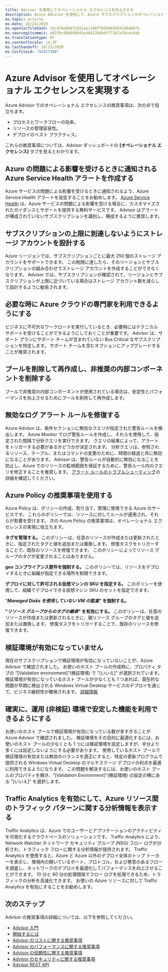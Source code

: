 ```yaml
---
title: Advisor を使用してオペレーショナル エクセレンスを向上させる
description: Azure Advisor を使用して、Azure サブスクリプションのオペレーショナル エクセレンスを最適化し、成熟させます。
ms.topic: article
ms.date: 10/24/2019
ms.openlocfilehash: 25c470a968f2d31ae1190f765046d593190d697b
ms.sourcegitcommit: a92fbc09b859941ed64128db6ff72b7a7bcec6ab
ms.translationtype: HT
ms.contentlocale: ja-JP
ms.lasthandoff: 10/15/2020
ms.locfileid: "92077390"
---
```

# <a name="achieve-operational-excellence-by-using-azure-advisor"></a>Azure Advisor を使用してオペレーショナル エクセレンスを実現する

Azure Advisor でのオペレーショナル エクセレンスの推奨事項は、次の点で役立ちます。 
- プロセスとワークフローの効率。
- リソースの管理容易性。
- デプロイのベスト プラクティス。 

これらの推奨事項については、Advisor ダッシュボードの **[オペレーショナル エクセレンス]** タブを見るとわかります。

## <a name="create-azure-service-health-alerts-to-be-notified-when-azure-problems-affect-you"></a>Azure の問題による影響を受けるときに通知される Azure Service Health アラートを作成する

Azure サービスの問題による影響を受けるときに通知されるよう、Azure Service Health アラートを設定することをお勧めします。 [Azure Service Health](https://azure.microsoft.com/features/service-health/) は、Azure サービスの問題による影響を受ける場合に、カスタマイズされたガイダンスとサポートを提供する無料サービスです。 Advisor はアラートが構成されていないサブスクリプションを識別し、構成するように推奨します。


## <a name="design-your-storage-accounts-to-prevent-reaching-the-maximum-subscription-limit"></a>サブスクリプションの上限に到達しないようにストレージ アカウントを設計する

Azure リージョンでは、サブスクリプションごとに最大 250 個のストレージ アカウントをサポートできます。 この制限に達したら、そのリージョンとサブスクリプションの組み合わせでストレージ アカウントを作成することができなくなります。 Advisor では、サブスクリプションが確認されて、リージョンとサブスクリプションが上限に近づいている場合はストレージ アカウント数を減らして設計するように勧告されます。

## <a name="ensure-you-have-access-to-azure-cloud-experts-when-you-need-it"></a>必要な時に Azure クラウドの専門家を利用できるようにする

ビジネスに不可欠なワークロードを実行しているとき、必要時にはテクニカル サポートを受けることができるようにしておくことが重要です。 Advisor は、サポート プランにサポート チームが含まれていない Bus Critical なサブスクリプションを特定します。 サポート チームを含むオプションにアップグレードすることが推奨されます。

## <a name="delete-and-re-create-your-pool-to-remove-a-deprecated-internal-component"></a>プールを削除して再作成し、非推奨の内部コンポーネントを削除する

プールで非推奨の内部コンポーネントが使用されている場合は、安定性とパフォーマンスを向上させるためにプールを削除して再作成します。

## <a name="repair-invalid-log-alert-rules"></a>無効なログ アラート ルールを修復する

Azure Advisor は、条件セクションに無効なクエリが指定された警告ルールを検出します。 Azure Monitor でログ警告ルールを作成し、それらを使用して、指定された間隔で分析クエリを実行できます。 クエリの結果によって、アラートをトリガーする必要があるかどうかが決定されます。 分析クエリは、参照されるリソース、テーブル、またはコマンドの変更のために、時間の経過と共に無効になることがあります。 Advisor は、警告ルールが自動的に無効になることを防止し、Azure でのリソースの監視範囲を保証するために、警告ルール内のクエリを修正することを推奨します。 [アラート ルールのトラブルシューティング](../azure-monitor/platform/alerts-troubleshoot-log.md)の詳細を確認してください。

## <a name="use-azure-policy-recommendations"></a>Azure Policy の推奨事項を使用する

Azure Policy は、ポリシーの作成、割り当て、管理に使用できる Azure のサービスです。 これらのポリシーでは、リソースに対してルールが適用され、それらが影響を受けます。 次の Azure Policy の推奨事項は、オペレーショナル エクセレンスの実現に役立ちます。 

**タグを管理する。** このポリシーは、任意のリソースが作成または更新されたときに、指定されたタグと値を追加または置換します。 修復タスクをトリガーすることで、既存のリソースを修復できます。 このポリシーによってリソース グループのタグが変更されることはありません。

**geo コンプライアンス要件を強制する。** このポリシーでは、リソースをデプロイするときに組織が指定できる場所を制限できます。 

**デプロイに対して許可される仮想マシンの SKU を指定する。** このポリシーを使用して、組織でデプロイできる仮想マシン SKU のセットを指定できます。

"***Managed Disks を使用していない VM の監査*" を強制する。**

**"*リソース グループからのタグの継承*" を有効にする。** このポリシーは、任意のリソースが作成または更新されるときに、親リソース グループのタグと値を追加または置換します。 修復タスクをトリガーすることで、既存のリソースを修復できます。

## <a name="no-validation-environment-enabled"></a>検証環境が有効になっていません
現在のサブスクリプションで検証環境が有効になっていないことが、Azure Advisor で確認されました。 お使いのホスト プールの作成時に、プロパティ タブの \"[Validation environment]\"\(検証環境\) で \"[いいえ]\" が選択されています。検証環境が有効になっているホスト プールが少なくとも 1 つあれば、潜在的な問題が早期に検出される Windows Virtual Desktop サービスのデプロイを通じて、ビジネス継続性が確保されます。 [詳細情報](../virtual-desktop/create-validation-host-pool.md)

## <a name="ensure-production-non-validation-environment-to-benefit-from-stable-functionality"></a>確実に、運用 (非検証) 環境で安定した機能を利用できるようにする
お使いのホスト プールで検証環境が有効になっている数が多すぎることが Azure Advisor で確認されました。 検証環境をその目的に最適化するには、お使いのホスト プールの少なくとも 1 つには検証環境を設定しますが、半分より多くには設定しないようにする必要があります。 使用しているホスト プールで検証環境の有効または無効のバランスを適正にすると、特定の更新プログラムで提供される Windows Virtual Desktop のマルチステージ デプロイの利点を最適に利用できるようになります。 この問題を解決するには、お使いのホスト プールのプロパティを開き、\"[Validation Environment]\"\(検証環境\) の設定の横にある \"[いいえ]\" を選択します。

## <a name="enable-traffic-analytics-to-view-insights-into-traffic-patterns-across-azure-resources"></a>Traffic Analytics を有効にして、Azure リソース間のトラフィック パターンに関する分析情報を表示する
Traffic Analytics は、Azure でのユーザーとアプリケーションのアクティビティを可視化するクラウドベースのソリューションです。 Traffic Analytics により、Network Watcher ネットワーク セキュリティ グループ (NSG) フロー ログが分析され、トラフィック フローに関する分析情報が提供されます。 Traffic Analytics を使用すると、Azure と Azure 以外のデプロイ全体のトップ トーカーを表示し、環境内の開いているポート、プロトコル、および悪意のあるフローを調査し、ネットワークのデプロイを最適化してパフォーマンスを向上させることができます。 10 分と 60 分の処理間隔でフロー ログを処理できるため、トラフィックの分析を高速化できます。 お使いの Azure リソースに対して Traffic Analytics を有効にすることをお勧めします。 


## <a name="next-steps"></a>次のステップ

Advisor の推奨事項の詳細については、以下を参照してください。
* [Advisor 入門](advisor-overview.md)
* [開始するには](advisor-get-started.md)
* [Advisor のコストに関する推奨事項](advisor-cost-recommendations.md)
* [Advisor のパフォーマンスに関する推奨事項](advisor-performance-recommendations.md)
* [Advisor の信頼性に関する推奨事項](advisor-high-availability-recommendations.md)
* [Advisor のセキュリティに関する推奨事項](advisor-security-recommendations.md)
* [Advisor REST API](/rest/api/advisor/)